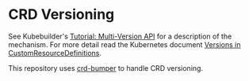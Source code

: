 # CRD Versioning

See Kubebuilder's [Tutorial: Multi-Version API](https://book.kubebuilder.io/multiversion-tutorial/tutorial) for a description of the mechanism. For more detail read the Kubernetes document [Versions in CustomResourceDefinitions](https://kubernetes.io/docs/tasks/extend-kubernetes/custom-resources/custom-resource-definition-versioning/).

This repository uses [crd-bumper](https://github.com/NearNodeFlash/nnf-deploy/tree/master/tools/crd-bumper#readme) to handle CRD versioning.
